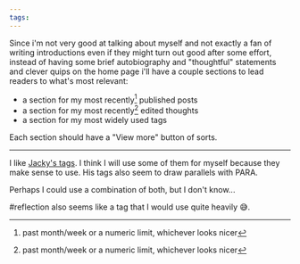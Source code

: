 ```yaml
---
tags:
---
```


Since i'm not very good at talking about myself and not exactly a fan of writing introductions even if they might turn out good after some effort, instead of having some brief autobiography and "thoughtful" statements and clever quips on the home page i'll have a couple sections to lead readers to what's most relevant:

- a section for my most recently[^1] published posts
- a section for my most recently[^1] edited thoughts
- a section for my most widely used tags

Each section should have a "View more" button of sorts.

---

I like [Jacky's tags](https://jzhao.xyz/tags/). I think I will use some of them for myself because they make sense to use. His tags also seem to draw parallels with PARA.

Perhaps I could use a combination of both, but I don't know...

\#reflection also seems like a tag that I would use quite heavily 😅.

[^1]: past month/week or a numeric limit, whichever looks nicer